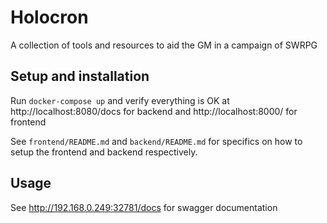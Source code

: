 # Holocron
A collection of tools and resources to aid the GM in a campaign of SWRPG

## Setup and installation

Run `docker-compose up` and verify everything is OK at http://localhost:8080/docs for backend and http://localhost:8000/ for frontend 

See `frontend/README.md` and `backend/README.md` for specifics on how to setup the frontend and backend respectively.

## Usage
See http://192.168.0.249:32781/docs for swagger documentation

